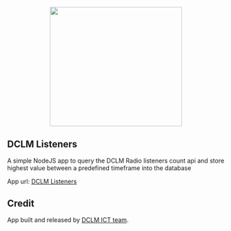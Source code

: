 <p align="center"><a href="https://dclm.org" target="_blank"><img src="https://dclmcloud.s3.amazonaws.com/img/logo.png" width="306.5" height="275.5"></a></p>

## DCLM Listeners
A simple NodeJS app to query the DCLM Radio listeners count api and store highest value between a predefined timeframe into the database 

App url: [DCLM Listeners](https://listeners.dclmict.org)
## Credit

App built and released by [DCLM ICT team](https://dclmict.org).
